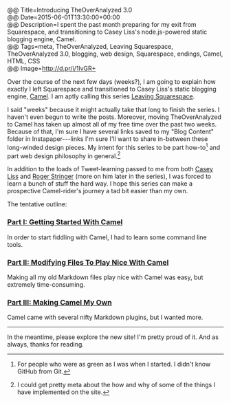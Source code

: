 @@ Title=Introducing TheOverAnalyzed 3.0  
@@ Date=2015-06-01T13:30:00+00:00  
@@ Description=I spent the past month preparing for my exit from Squarespace, and transitioning to Casey Liss's node.js-powered static blogging engine, Camel.  
@@ Tags=meta, TheOverAnalyzed, Leaving Squarespace, TheOverAnalyzed 3.0, blogging, web design, Squarespace, endings, Camel, HTML, CSS  
@@ Image=http://d.pr/i/1lvGR+  

Over the course of the next few days (weeks?), I am going to explain how exactly I left Squarespace and transitioned to Casey Liss's static blogging engine, [Camel][github]. I am aptly calling this series [Leaving Squarespace][tag].

I said "weeks" because it might actually take that long to finish the series. I haven't even begun to write the posts. Moreover, moving TheOverAnalyzed to Camel has taken up almost all of my free time over the past two weeks. Because of that, I'm sure I have several links saved to my "Blog Content" folder in Instapaper---links I'm sure I'll want to share in-between these long-winded design pieces. My intent for this series to be part how-to[^for] and part web design philosophy in general.[^ph]

In addition to the loads of Tweet-learning passed to me from both [Casey Liss][twitter] and [Roger Stringer][twitter 2] (more on him later in the series), I was forced to learn a bunch of stuff the hard way. I hope this series can make a prospective Camel-rider's journey a tad bit easier than my own.

The tentative outline:

### [Part I: Getting Started With Camel][theoveranalyzed]

In order to start fiddling with Camel, I had to learn some command line tools.

### [Part II: Modifying Files To Play Nice With Camel][theoveranalyzed 2]

Making all my old Markdown files play nice with Camel was easy, but extremely time-consuming.

### [Part III: Making Camel My Own][theoveranalyzed 3]

Camel came with several nifty Markdown plugins, but I wanted more. 

***

In the meantime, please explore the new site! I'm pretty proud of it. And as always, thanks for reading.

[^for]:  For people who were as green as I was when I started. I didn't know GitHub from Git.
[^ph]: I could get pretty meta about the how and why of some of the things I have implemented on the site. 

[github]: https://github.com/cliss/camel
[tag]: /tags/Leaving%20Squarespace
[theoveranalyzed]: /2015/6/17/leaving-squarespace-part-I-getting-started-with-camel
[theoveranalyzed 2]: /2015/6/26/leaving-squarespace-part-ii-modifying-files-to-play-nice-with-camel
[theoveranalyzed 3]: /2015/7/6/leaving-squarespace-part-iii-making-camel-my-own
[twitter]: https://twitter.com/caseyliss/status/603267259855982592
[twitter 2]: https://twitter.com/freekrai/status/600328265576763392